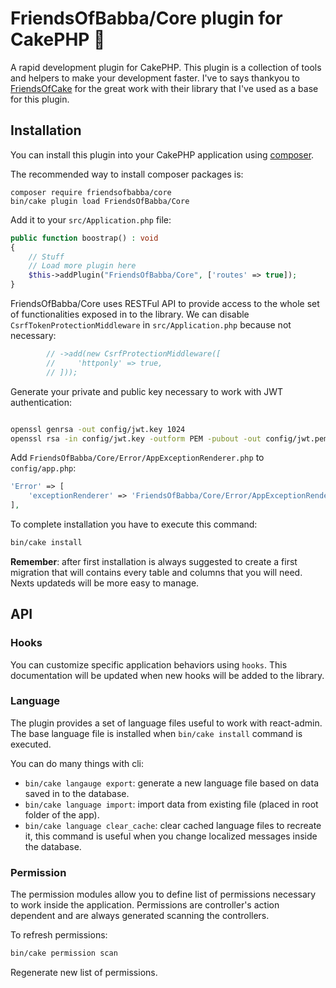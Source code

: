 # FriendsOfBabba/Core plugin for CakePHP 🥧

A rapid development plugin for CakePHP.
This plugin is a collection of tools and helpers to make your development faster.
I've to says thankyou to [FriendsOfCake](https://github.com/FriendsOfCake) for
the great work with their library that I've used as a base for this plugin.

## Installation

You can install this plugin into your CakePHP application using [composer](https://getcomposer.org).

The recommended way to install composer packages is:

```
composer require friendsofbabba/core
bin/cake plugin load FriendsOfBabba/Core
```

Add it to your `src/Application.php` file:

```php
public function boostrap() : void
{
    // Stuff
    // Load more plugin here
    $this->addPlugin("FriendsOfBabba/Core", ['routes' => true]);
}
```

FriendsOfBabba/Core uses RESTFul API to provide access to the whole set of functionalities
exposed in to the library. We can disable `CsrfTokenProtectionMiddleware`
in `src/Application.php` because not necessary:

```php
        // ->add(new CsrfProtectionMiddleware([
        //     'httponly' => true,
        // ]));
```

Generate your private and public key necessary to work with JWT authentication:

```sh

openssl genrsa -out config/jwt.key 1024
openssl rsa -in config/jwt.key -outform PEM -pubout -out config/jwt.pem

```

Add `FriendsOfBabba/Core/Error/AppExceptionRenderer.php` to `config/app.php`:

```php
'Error' => [
    'exceptionRenderer' => 'FriendsOfBabba/Core/Error/AppExceptionRenderer',
],
```

To complete installation you have to execute this command:

```sh
bin/cake install
```

**Remember**: after first installation is always suggested to create a first migration
that will contains every table and columns that you will need. Nexts updateds
will be more easy to manage.

## API

### Hooks

You can customize specific application behaviors using `hooks`.
This documentation will be updated when new hooks will be added to the library.

### Language

The plugin provides a set of language files useful to work with react-admin.
The base language file is installed when `bin/cake install` command is executed.

You can do many things with cli:

- `bin/cake langauge export`: generate a new language file based on data
  saved in to the database.
- `bin/cake language import`: import data from existing file (placed in
  root folder of the app).
- `bin/cake language clear_cache`: clear cached language files to recreate it, this
  command is useful when you change localized messages inside the database.

### Permission

The permission modules allow you to define list of permissions necessary to work
inside the application. Permissions are controller's action dependent and are always
generated scanning the controllers.

To refresh permissions:

```sh
bin/cake permission scan
```

Regenerate new list of permissions.
